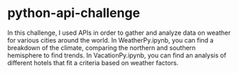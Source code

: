 # python-api-challenge

In this challenge, I used APIs in order to gather and analyze data on weather for various cities around the world. In WeatherPy.ipynb, you can find a breakdown of the climate, comparing the northern and southern hemisphere to find trends. In VacationPy.ipynb, you can find an analysis of different hotels that fit a criteria based on weather factors. 
